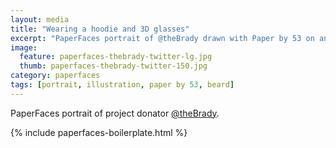 ```yaml
---
layout: media
title: "Wearing a hoodie and 3D glasses"
excerpt: "PaperFaces portrait of @theBrady drawn with Paper by 53 on an iPad."
image: 
  feature: paperfaces-thebrady-twitter-lg.jpg
  thumb: paperfaces-thebrady-twitter-150.jpg
category: paperfaces
tags: [portrait, illustration, paper by 53, beard]
---
```


PaperFaces portrait of project donator [@theBrady](http://twitter.com/theBrady).

{% include paperfaces-boilerplate.html %}